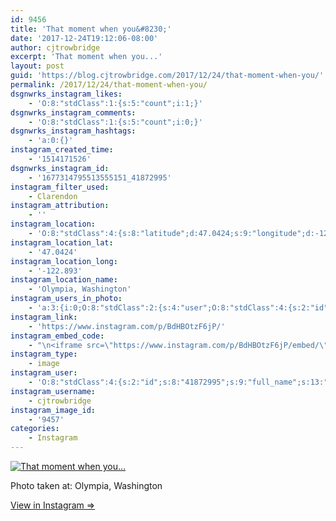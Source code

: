 ```yaml
---
id: 9456
title: 'That moment when you&#8230;'
date: '2017-12-24T19:12:06-08:00'
author: cjtrowbridge
excerpt: 'That moment when you...'
layout: post
guid: 'https://blog.cjtrowbridge.com/2017/12/24/that-moment-when-you/'
permalink: /2017/12/24/that-moment-when-you/
dsgnwrks_instagram_likes:
    - 'O:8:"stdClass":1:{s:5:"count";i:1;}'
dsgnwrks_instagram_comments:
    - 'O:8:"stdClass":1:{s:5:"count";i:0;}'
dsgnwrks_instagram_hashtags:
    - 'a:0:{}'
instagram_created_time:
    - '1514171526'
dsgnwrks_instagram_id:
    - '1677314795513555151_41872995'
instagram_filter_used:
    - Clarendon
instagram_attribution:
    - ''
instagram_location:
    - 'O:8:"stdClass":4:{s:8:"latitude";d:47.0424;s:9:"longitude";d:-122.893;s:4:"name";s:19:"Olympia, Washington";s:2:"id";i:215232155;}'
instagram_location_lat:
    - '47.0424'
instagram_location_long:
    - '-122.893'
instagram_location_name:
    - 'Olympia, Washington'
instagram_users_in_photo:
    - 'a:3:{i:0;O:8:"stdClass":2:{s:4:"user";O:8:"stdClass":4:{s:2:"id";s:8:"41872995";s:9:"full_name";s:13:"CJ Trowbridge";s:15:"profile_picture";s:96:"https://scontent.cdninstagram.com/t51.2885-19/s150x150/13724650_1188772791164794_142557231_a.jpg";s:8:"username";s:12:"cjtrowbridge";}s:8:"position";O:8:"stdClass":2:{s:1:"x";d:0.5048611;s:1:"y";d:0.5263889;}}i:1;O:8:"stdClass":2:{s:4:"user";O:8:"stdClass":4:{s:2:"id";s:10:"1296107488";s:9:"full_name";s:10:"Cody Wirth";s:15:"profile_picture";s:106:"https://scontent.cdninstagram.com/t51.2885-19/s150x150/16585174_1248274201925716_4707797155899768832_a.jpg";s:8:"username";s:13:"cannibalgypsy";}s:8:"position";O:8:"stdClass":2:{s:1:"x";d:0.6409722;s:1:"y";d:0.5451389;}}i:2;O:8:"stdClass":2:{s:4:"user";O:8:"stdClass":4:{s:2:"id";s:10:"1537354302";s:9:"full_name";s:14:"Daniel Simpson";s:15:"profile_picture";s:96:"https://scontent.cdninstagram.com/t51.2885-19/s150x150/13651777_246970249019692_1991976724_a.jpg";s:8:"username";s:13:"dalekjsimpson";}s:8:"position";O:8:"stdClass":2:{s:1:"x";d:0.3236111;s:1:"y";d:0.56666666;}}}'
instagram_link:
    - 'https://www.instagram.com/p/BdHBOtzF6jP/'
instagram_embed_code:
    - "\n<iframe src=\"https://www.instagram.com/p/BdHBOtzF6jP/embed/\" width=\"612\" height=\"710\" frameborder=\"0\" scrolling=\"no\" allowtransparency=\"true\" class=\"insta-image-embed\"></iframe>\n"
instagram_type:
    - image
instagram_user:
    - 'O:8:"stdClass":4:{s:2:"id";s:8:"41872995";s:9:"full_name";s:13:"CJ Trowbridge";s:15:"profile_picture";s:96:"https://scontent.cdninstagram.com/t51.2885-19/s150x150/13724650_1188772791164794_142557231_a.jpg";s:8:"username";s:12:"cjtrowbridge";}'
instagram_username:
    - cjtrowbridge
instagram_image_id:
    - '9457'
categories:
    - Instagram
---
```


[![That moment when you…](https://blog.cjtrowbridge.com/wp-content/uploads/2017/12/1514171526-1-1.jpg)](https://www.instagram.com/p/BdHBOtzF6jP/)

Photo taken at: Olympia, Washington

[View in Instagram ⇒](https://www.instagram.com/p/BdHBOtzF6jP/)